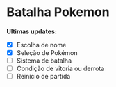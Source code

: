 # Batalha Pokemon
**Ultimas updates:**
  - [x] Escolha de nome
  - [x] Seleção de Pokémon
  - [ ] Sistema de batalha
  - [ ] Condição de vitoria ou derrota
  - [ ] Reinício de partida
